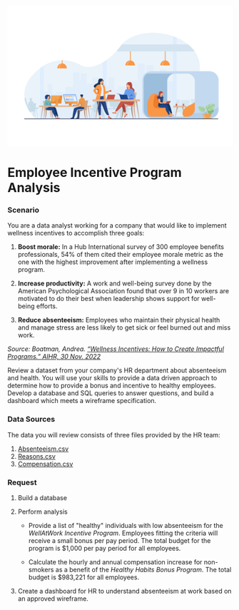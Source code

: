 ![Data/5541](Data/5541.jpg)
# Employee Incentive Program Analysis

### Scenario
You are a data analyst working for a company that would like to implement wellness incentives to accomplish three goals:

1. **Boost morale:**
In a Hub International survey of 300 employee benefits professionals, 54% of them cited their employee morale metric as the one with the highest improvement after implementing a wellness program.

2. **Increase productivity:**
A work and well-being survey done by the American Psychological Association found that over 9 in 10 workers are motivated to do their best when leadership shows support for well-being efforts.

3. **Reduce absenteeism:**
Employees who maintain their physical health and manage stress are less likely to get sick or feel burned out and miss work.

*Source: Boatman, Andrea. [“Wellness Incentives: How to Create Impactful Programs.” AIHR, 30 Nov. 2022](www.aihr.com/blog/wellness-incentives/#:~:text=A%20wellness%20incentive%20is%20a,endeavors%20or%20team%2Dbased%20challenges)*


Review a dataset from your company's HR department about absenteeism and health. You will use your skills to provide a data driven approach to determine how to provide a bonus and incentive to healthy employees. Develop a database and SQL queries to answer questions, and build a dashboard which meets a wireframe specification.

### Data Sources
The data you will review consists of three files provided by the HR team:
1. [Absenteeism.csv](https://github.com/Gaelim/work_incentive_program/blob/main/Absenteeism_at_work.csv)
2. [Reasons.csv](https://github.com/Gaelim/work_incentive_program/blob/main/Reasons.csv)
3. [Compensation.csv](https://github.com/Gaelim/work_incentive_program/blob/main/compensation.csv)

### Request

1. Build a database

2. Perform analysis
    - Provide a list of "healthy" individuals with low absenteeism for the *WellAtWork Incentive Program*. Employees fitting the criteria will receive a small bonus per pay period. The total budget for the program is $1,000 per pay period for all employees.

    - Calculate the hourly and annual compensation increase for non-smokers as a benefit of the *Healthy Habits Bonus Program*. The total budget is $983,221 for all employees.

3. Create a dashboard for HR to understand absenteeism at work based on an approved wireframe.
